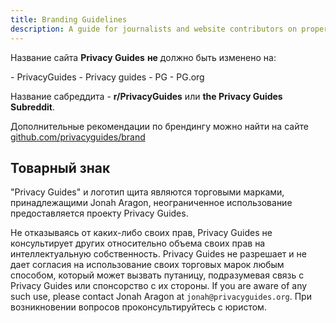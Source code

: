 ```yaml
---
title: Branding Guidelines
description: A guide for journalists and website contributors on proper branding of the Privacy Guides wordmark and logo.
---
```


Название сайта **Privacy Guides** **не** должно быть изменено на:

<div class="pg-red" markdown>
- PrivacyGuides
- Privacy guides
- PG
- PG.org
</div>

Название сабреддита - **r/PrivacyGuides** или **the Privacy Guides Subreddit**.

Дополнительные рекомендации по брендингу можно найти на сайте [github.com/privacyguides/brand](https://github.com/privacyguides/brand)

## Товарный знак

"Privacy Guides" и логотип щита являются торговыми марками, принадлежащими Jonah Aragon, неограниченное использование предоставляется проекту Privacy Guides.

Не отказываясь от каких-либо своих прав, Privacy Guides не консультирует других относительно объема своих прав на интеллектуальную собственность. Privacy Guides не разрешает и не дает согласия на использование своих торговых марок любым способом, который может вызвать путаницу, подразумевая связь с Privacy Guides или спонсорство с их стороны. If you are aware of any such use, please contact Jonah Aragon at `jonah@privacyguides.org`. При возникновении вопросов проконсультируйтесь с юристом.
